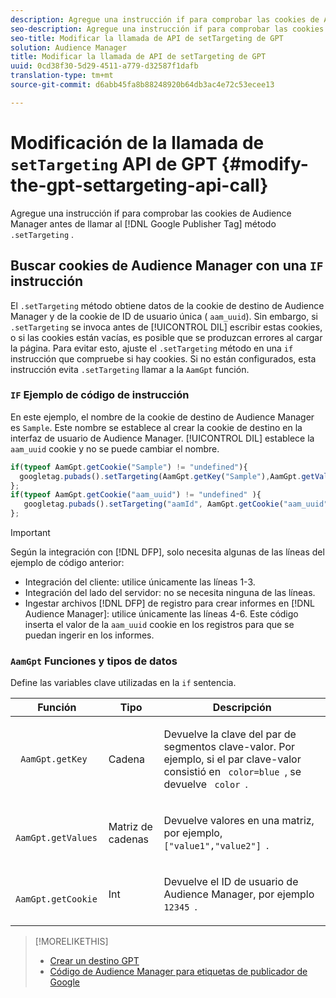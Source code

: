 ```yaml
---
description: Agregue una instrucción if para comprobar las cookies de Audience Manager antes de llamar al método Google Publisher Tag.setTargeting.
seo-description: Agregue una instrucción if para comprobar las cookies de Audience Manager antes de llamar al método Google Publisher Tag.setTargeting.
seo-title: Modificar la llamada de API de setTargeting de GPT
solution: Audience Manager
title: Modificar la llamada de API de setTargeting de GPT
uuid: 0cd38f30-5d29-4511-a779-d32587f1dafb
translation-type: tm+mt
source-git-commit: d6abb45fa8b88248920b64db3ac4e72c53ecee13

---
```



# Modificación de la llamada de `setTargeting` API de GPT {#modify-the-gpt-settargeting-api-call}

Agregue una instrucción if para comprobar las cookies de Audience Manager antes de llamar al [!DNL Google Publisher Tag] método `.setTargeting` .

## Buscar cookies de Audience Manager con una `IF` instrucción

El `.setTargeting` método obtiene datos de la cookie de destino de Audience Manager y de la cookie de ID de usuario única ( `aam_uuid`). Sin embargo, si `.setTargeting` se invoca antes de [!UICONTROL DIL] escribir estas cookies, o si las cookies están vacías, es posible que se produzcan errores al cargar la página. Para evitar esto, ajuste el `.setTargeting` método en una `if` instrucción que compruebe si hay cookies. Si no están configurados, esta instrucción evita `.setTargeting` llamar a la `AamGpt` función.

### `IF` Ejemplo de código de instrucción

En este ejemplo, el nombre de la cookie de destino de Audience Manager es `Sample`. Este nombre se establece al crear la cookie de destino en la interfaz de usuario de Audience Manager. [!UICONTROL DIL] establece la `aam_uuid` cookie y no se puede cambiar el nombre.

```js
if(typeof AamGpt.getCookie("Sample") != "undefined"){ 
  googletag.pubads().setTargeting(AamGpt.getKey("Sample"),AamGpt.getValues("Sample")); 
}; 
if(typeof AamGpt.getCookie("aam_uuid") != "undefined" ){ 
   googletag.pubads().setTargeting("aamId", AamGpt.getCookie("aam_uuid")); 
};
```

>[!IMPORTANT]
>
>Según la integración con [!DNL DFP], solo necesita algunas de las líneas del ejemplo de código anterior:
>
>* Integración del cliente: utilice únicamente las líneas 1-3.
>* Integración del lado del servidor: no se necesita ninguna de las líneas.
>* Ingestar archivos [!DNL DFP] de registro para crear informes en [!DNL Audience Manager]: utilice únicamente las líneas 4-6. Este código inserta el valor de la `aam_uuid` cookie en los registros para que se puedan ingerir en los informes.


### `AamGpt` Funciones y tipos de datos

Define las variables clave utilizadas en la `if` sentencia.

<table id="table_881391C9BDDF4FACAFC37A47B14B31A1"> 
 <thead> 
  <tr> 
   <th colname="col1" class="entry"> Función </th> 
   <th colname="col2" class="entry"> Tipo </th> 
   <th colname="col3" class="entry"> Descripción </th> 
  </tr> 
 </thead>
 <tbody> 
  <tr> 
   <td colname="col1"> <p> <code> AamGpt.getKey </code> </p> </td> 
   <td colname="col2"> <p>Cadena </p> </td> 
   <td colname="col3"> <p>Devuelve la clave del par de segmentos clave-valor. Por ejemplo, si el par clave-valor consistió en <code> color=blue </code>, se devuelve <code> color </code>. </p> </td> 
  </tr> 
  <tr> 
   <td colname="col1"> <p> <code> AamGpt.getValues </code> </p> </td> 
   <td colname="col2"> <p>Matriz de cadenas </p> </td> 
   <td colname="col3"> <p>Devuelve valores en una matriz, por ejemplo, <code> ["value1","value2"] </code>. </p> </td> 
  </tr> 
  <tr> 
   <td colname="col1"> <p> <code> AamGpt.getCookie </code> </p> </td> 
   <td colname="col2"> <p>Int </p> </td> 
   <td colname="col3"> <p>Devuelve el ID de usuario de Audience Manager, por ejemplo <code> 12345 </code>. </p> </td> 
  </tr>
 </tbody>
</table>

>[!MORELIKETHIS]
>
>* [Crear un destino GPT](../../integration/gpt-aam-destination/gpt-aam-create-destination.md)
>* [Código de Audience Manager para etiquetas de publicador de Google](../../integration/gpt-aam-destination/gpt-aam-aamgpt-code.md)

